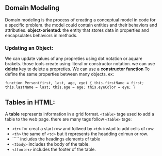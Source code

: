 ## Domain Modeling
Domain modeling is the process of creating a conceptual model in code for a specific problem. the model could contain entities and their behaviors and attributies.
**object-oriented:** the entity that stores data in properties and encapsulates behaviors in methods.

### Updating an Object:
We can update values of any propreties using dot notation or aquare brakets. those tools create using literal or constructor notation. we can use **delete** key to delete a propreties.
We can use a **constructor function** To define the same properties between many objects.
ex:

``function Person(first, last, age, eye) {
  this.firstName = first;
  this.lastName = last;
  this.age = age;
  this.eyeColor = eye;
}``


## Tables in HTML:

A **table** represents information in a grid format. 
```<table>``` tage used to add a table to the web page.
there are many tags follow ```<table>``` tage:

- ```<tr>``` for creat a start row and follwed by ```<td>``` instad to add cells of row.
- ```<th>``` the same of ```<td>``` but it represents the headding colmun or row.
- ```<thead>`` includes the headings elements of table
- ```<tbody>``` includes the body of the table.
- ```<tfooter>``` includes the footer of the table.


